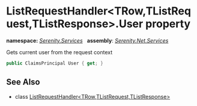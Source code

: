 # ListRequestHandler&lt;TRow,TListRequest,TListResponse&gt;.User property
**namespace:** *[Serenity.Services](../../README.md#serenity.services-namespace)*   **assembly**: *[Serenity.Net.Services](../../README.md)*

Gets current user from the request context

```csharp
public ClaimsPrincipal User { get; }
```

## See Also

* class [ListRequestHandler&lt;TRow,TListRequest,TListResponse&gt;](../ListRequestHandler-3.md)